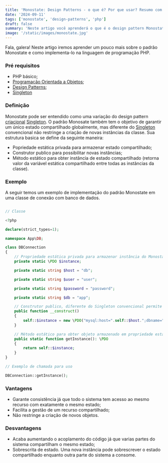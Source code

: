 ```yaml
---
title: 'Monostate: Design Patterns - o que é? Por que usar? Resumo com exemplos em PHP!'
date: '2024-09-11'
tags: ['monostate', 'design-patterns', 'php']
draft: false
summary: 'Neste artigo você aprenderá o que é o design pattern Monostate e como utiliza-lo.'
image: '/static/images/monostate.jpg'
---
```


Fala, galera! Neste artigo iremos aprender um pouco mais sobre o padrão Monostate e como implementa-lo na linguagem de programação PHP.

### Pré requisitos

- PHP básico;
- [Programação Orientada a Objetos](https://devcontratado.com/blog/engenharia-de-software/orientacao-a-objetos);
- [Design Patterns](https://devcontratado.com/blog/engenharia-de-software/design-patterns/design-patterns-o-que-e);
- [Singleton](https://devcontratado.com/blog/php/singleton)


### Definição

Monostate pode ser entendido como uma variação do design pattern [criacional](https://refactoring.guru/pt-br/design-patterns/creational-patterns) [Singleton](https://devcontratado.com/blog/php/singleton). O padrão Monosate também tem o objetivo de garantir um único estado compartilhado globalmente, mas diferente do [Singleton](https://devcontratado.com/blog/php/singleton) convencional não restringe a criação de novas instâncias da classe.
Sua estrutura basica se define da seguinte maneira:

- Popriedade estática privada para armazenar estado compartilhado;
- Construtor publico para possibilitar novas instâncias;
- Método estático para obter instância de estado compartilhado (retorna valor da variável estática compartilhado entre todas as instâncias da classe).

### Exemplo

A seguir temos um exemplo de implementação do padrão Monostate em uma classe de conexão com banco de dados.

```php

// Classe

<?php

declare(strict_types=1);

namespace App\DB;

class DBConnection
{
    // Propriedade estática privada para armazenar instância do Monostate
    private static \PDO $instance;

    private static string $host = "db";

    private static string $user = "user";

    private static string $password = "password";

    private static string $db = "app";

    // Construtor publico, diferente do Singleton convencional permite mais de uma instância
    public function __construct()
    {
        self::$instance = new \PDO("mysql:host=".self::$host.";dbname=".self::$db, self::$user, self::$password);
    }

    // Método estático para obter objeto armazenado em propriedade estatica
    public static function getInstance(): \PDO
    {
        return self::$instance;
    }
}

// Exemplo de chamada para uso

DBConnection::getInstance();

```

### Vantagens

- Garante consistência já que todo o sistema tem acesso ao mesmo recurso com exatamente o mesmo estado;
- Facilita a gestão de um recurso compartilhado;
- Não restringe a criação de novos objetos.

### Desvantagens

- Acaba aumentando o acoplamento do código já que varias partes do sistema compartilham o mesmo estado;
- Sobrescrita de estado. Uma nova instância pode sobrescrever o estado compartilhado enquanto outra parte do sistema a consome.

